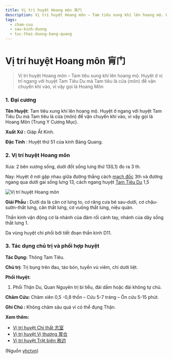 ```yaml
---
title: Vị trí huyệt Hoang môn 肓门
description: Vị trí huyệt Hoang môn – Tam tiêu xung khí lên hoang mộ. Huyệt ở vị trí ngang với huyệt Tam Tiêu Du mà Tam tiêu là cửa (môn) để vận chuyển khí vào, vì vậy gọi là Hoang Môn
tags:
  - cham-cuu
  - sau-kinh-duong
  - tuc-thai-duong-bang-quang
---
```


# Vị trí huyệt Hoang môn 肓门 

> Vị trí huyệt Hoang môn – Tam tiêu xung khí lên hoang mộ. Huyệt ở vị trí ngang với huyệt Tam Tiêu Du mà Tam tiêu là cửa (môn) để vận chuyển khí vào, vì vậy gọi là Hoang Môn

### 1. Đại cương

**Tên Huyệt**: Tam tiêu xung khí lên hoang mộ. Huyệt ở ngang với huyệt Tam Tiêu Du mà Tam tiêu là cửa (môn) để vận chuyển khí vào, vì vậy gọi là Hoang Môn (Trung Y Cương Mục).

**Xuất Xứ :** Giáp Ất Kinh.

**Đặc Tính** : Huyệt thứ 51 của kinh Bàng Quang.

### 2. Vị trí huyệt Hoang môn

Xưa: 2 bên xương sống, dưới đốt sống lưng thứ 13(L1) đo ra 3 th.

Nay: Huyệt ở nơi gặp nhau giữa đường thẳng cách [mạch đốc](/yhctvn/dai-cuong-mach-doc/) 3th và đường ngang qua dưới gai sống lưng 13, cách ngang huyệt [Tam Tiêu Du](/yhctvn/vi-tri-huyet-tam-tieu-du-%e4%b8%89%e7%84%a6%e4%bf%9e/) 1,5

![Vị trí huyệt Hoang môn](/imgs/yhctvn/huyet-hoang-mon-300x169.jpg)

**Giải Phẫu :** Dưới da là cân cơ lưng to, cơ răng cưa bé sau-dưới, cơ chậu-sườn-thắt lưng, cân thắt lưng, cơ vuông thắt lưng, niệu quản.

Thần kinh vận động cơ là nhánh của đám rối cánh tay, nhánh của dây sống thắt lưng 1.

Da vùng huyệt chi phối bởi tiết đoạn thần kinh D11.

### 3. Tác dụng chủ trị và phối hợp huyệt

**Tác Dụng:** Thông Tam Tiêu.

**Chủ trị:** Trị bụng trên đau, táo bón, tuyến vú viêm, chi dưới liệt.

**Phối Huyệt:**

1. Phối Thận Du, Quan Nguyên trị bí tiểu, đái dầm hoặc đái không tự chủ.

**Châm Cứu:** Châm xiên 0,5 -0,8 thốn – Cứu 5-7 tráng – Ôn cứu 5-15 phút.

**Ghi Chú :** Không châm sâu quá vì có thể đụng Thận.

**Xem thêm:**

* [Vị trí huyệt Chí thất 志室](/yhctvn/vi-tri-huyet-chi-that-%e5%bf%97%e5%ae%a4/)
* [Vị trị huyệt Vị thương 胃仓](/yhctvn/vi-tri-huyet-vi-thuong-%e8%83%83%e4%bb%93/)
* [Vị trí huyệt Trật biên 秩边](/yhctvn/vi-tri-huyet-trat-bien-%e7%a7%a9%e8%be%b9/)

(Nguồn <a href="https://yhctvn.com/vi-tri-huyet-hoang-mon-肓门/" target="_blank">yhctvn</a>)
